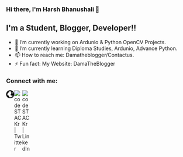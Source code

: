 ### Hi there, I'm Harsh Bhanushali 👋


## I'm a Student, Blogger, Developer!!

- 🔭 I’m currently working on Ardunio & Python OpenCV Projects.
- 🌱 I’m currently learning Diploma Studies, Ardunio, Advance Python.
- 📫 How to reach me: <a src="https://damatheblogger.in/contacts.php">Damatheblogger/Contactus.</a>
- ⚡ Fun fact: My Website: <a src="https://damatheblogger.in/">DamaTheBlogger</a>


### Connect with me:

[<img align="left" alt="codeSTACKr.com" width="22px" src="https://raw.githubusercontent.com/iconic/open-iconic/master/svg/globe.svg" />][website]
[<img align="left" alt="codeSTACKr | Twitter" width="22px" src="https://cdn.jsdelivr.net/npm/simple-icons@v3/icons/twitter.svg" />][twitter]
[<img align="left" alt="codeSTACKr | LinkedIn" width="22px" src="https://cdn.jsdelivr.net/npm/simple-icons@v3/icons/linkedin.svg" />][linkedin]

<br />



[website]: https://damatheblogger.in
[twitter]: https://twitter.com/HarshBh89170035
[linkedin]: https://www.linkedin.com/in/HarshBhanushali-damatheblogger

